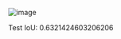 ![image](https://github.com/user-attachments/assets/6483c02a-a0dd-4aab-b7f7-76508debb107)

Test IoU: 0.6321424603206206
